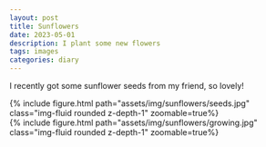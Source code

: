 ```yaml
---
layout: post
title: Sunflowers
date: 2023-05-01
description: I plant some new flowers
tags: images
categories: diary
---
```


I recently got some sunflower seeds from my friend, so lovely!

<div class="row mt-3">
    <div class="col-sm mt-3 mt-md-0">
        {% include figure.html path="assets/img/sunflowers/seeds.jpg" class="img-fluid rounded z-depth-1" zoomable=true%}
    </div>
    <div class="col-sm mt-3 mt-md-0">
        {% include figure.html path="assets/img/sunflowers/growing.jpg" class="img-fluid rounded z-depth-1" zoomable=true%}
    </div>
</div>
